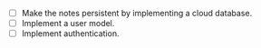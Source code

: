 - [ ] Make the notes persistent by implementing a cloud database.
- [ ] Implement a user model.
- [ ] Implement authentication.
